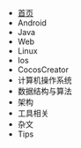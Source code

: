 * [首页](guide)
* Android
* Java
* Web
* Linux
* Ios
* CocosCreator
* 计算机操作系统
* 数据结构与算法
* 架构
* 工具相关
* 杂文
* Tips

